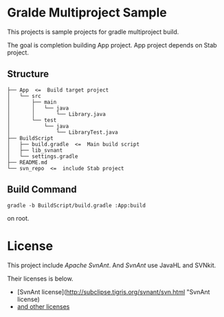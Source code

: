 Gralde Multiproject Sample
==========================

This projects is sample projects for gradle multiproject build.

The goal is completion building App project.
App project depends on Stab project.

Structure
---------

```
├── App  <=  Build target project
│   └── src
│       ├── main
│       │   └── java
│       │       └── Library.java
│       └── test
│           └── java
│               └── LibraryTest.java
├── BuildScript
│   ├── build.gradle  <=  Main build script
│   ├── lib_svnant
│   └── settings.gradle
├── README.md
└── svn_repo  <=  include Stab project
```

Build Command
-------------

```
gradle -b BuildScript/build.gradle :App:build
```

on root.

License
=======

This project include *Apache SvnAnt*.
And *SvnAnt* use JavaHL and SVNkit.

Their licenses is below.

* [SvnAnt license](http://subclipse.tigris.org/svnant/svn.html "SvnAnt license)
* [and other licenses](https://github.com/kaakaa/GradleMultiprojectSample/tree/master/BuildScript/lib_svnant "and other licenses")
